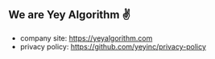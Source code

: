 ## We are Yey Algorithm ✌️

- company site: https://yeyalgorithm.com
- privacy policy: https://github.com/yeyinc/privacy-policy

